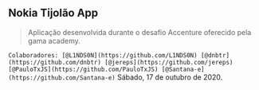 ## Nokia Tijolão App

> Aplicação desenvolvida durante o desafio Accenture oferecido pela gama academy.

``
Colaboradores:
[@L1NDS0N](https://github.com/L1NDS0N)
[@dnbtr](https://github.com/dnbtr)
[@jereps](https://github.com/jereps)
[@PauloTxJS](https://github.com/PauloTxJS)
[@Santana-e](https://github.com/Santana-e)
``
Sábado, 17 de outubro de 2020.